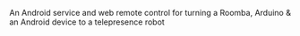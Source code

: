 An Android service and web remote control for turning a Roomba, Arduino & an Android device to a telepresence robot